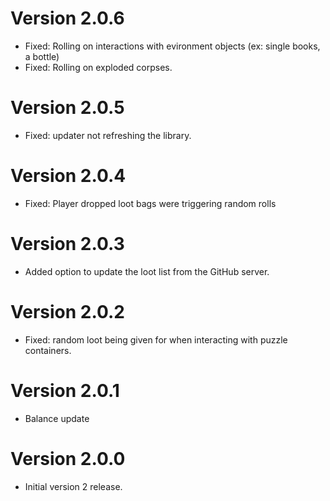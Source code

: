 ﻿# Version 2.0.6
* Fixed: Rolling on interactions with evironment objects (ex: single books, a bottle)
* Fixed: Rolling on exploded corpses. 
 
# Version 2.0.5
* Fixed: updater not refreshing the library.	

# Version 2.0.4
* Fixed: Player dropped loot bags were triggering random rolls	

# Version 2.0.3
* Added option to update the loot list from the GitHub server.	

# Version 2.0.2
* Fixed: random loot being given for when interacting with puzzle containers.	

# Version 2.0.1
* Balance update	

# Version 2.0.0
* Initial version 2 release.